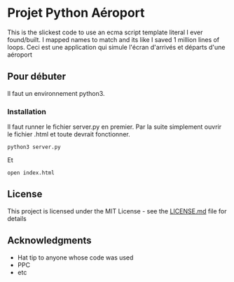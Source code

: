 # Projet Python Aéroport

This is the slickest code to use an ecma script template literal I ever found/built. I mapped names to match and its like I saved 1 million lines of loops. Ceci est une application qui simule l'écran d'arrivés et départs d'une aéroport

## Pour débuter

Il faut un environnement python3.

### Installation

Il faut runner le fichier server.py en premier. Par la suite simplement ouvrir le fichier .html et toute devrait fonctionner.


```
python3 server.py
```

Et 

```
open index.html
```

## License

This project is licensed under the MIT License - see the [LICENSE.md](LICENSE.md) file for details

## Acknowledgments

* Hat tip to anyone whose code was used
* PPC
* etc
